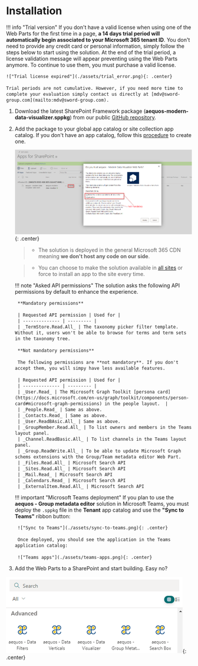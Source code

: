 # Installation

!!! info "Trial version"
    If you don't have a valid license when using one of the Web Parts for the first time in a page, **a 14 days trial period will automatically begin associated to your Microsoft 365 tenant ID**. You don't need to provide any credit card or personal information, simply follow the steps below to start using the solution. At the end of the trial period, a license validation message will appear preventing using the Web Parts anymore. To continue to use them, you must purchase a valid license. 

    !["Trial license expired"](./assets/trial_error.png){: .center}
    
    Trial periods are not cumulative. However, if you need more time to complete your evaluation simply contact us directly at [mdv@sword-group.com](mailto:mdv@sword-group.com).

1. Download the latest SharePoint Framework package (**aequos-modern-data-visualizer.sppkg**) from our public [GitHub repository](https://github.com/aequos-solutions/modern-data-visualizer/releases).
2. Add the package to your global app catalog or site collection app catalog. If you don't have an app catalog, follow this [procedure](https://docs.microsoft.com/en-us/sharepoint/use-app-catalog) to create one.

    !["App Catalog "](./assets/app_catalog.png){: .center}

    > * The solution is deployed in the general Microsoft 365 CDN meaning **we don't host any code on our side**.

    > * You can choose to make the solution available in [all sites](https://docs.microsoft.com/en-us/sharepoint/dev/spfx/tenant-scoped-deployment) or force to install an app to the site every time.

    !!! note "Asked API permissions"
        The solution asks the following API permissions by default to enhance the experience. 
        
        **Mandatory permissions**

        | Requested API permission | Used for |
        | -------------- | --------- |
        | _TermStore.Read.All_ | The taxonomy picker filter template. Without it, users won't be able to browse for terms and term sets in the taxonomy tree.

        **Not mandatory permissions**
        
        The following permissions are **not mandatory**. If you don't accept them, you will simpy have less available features.

        | Requested API permission | Used for |
        | -------------- | --------- |
        | _User.Read_ | The Microsoft Graph Toolkit [persona card](https://docs.microsoft.com/en-us/graph/toolkit/components/person-card#microsoft-graph-permissions) in the people layout.  |
        | _People.Read_ | Same as above.
        | _Contacts.Read_ | Same as above.
        | _User.ReadBAsic.All_ | Same as above.
        | _GroupMember.Read.All_ | To list owners and members in the Teams layout panel.
        | _Channel.ReadBasic.All_ | To list channels in the Teams layout panel.
        | _Group.ReadWrite.All_ | To be able to update Microsoft Graph schems extensions with the Group/Team metadata editor Web Part.
        | _Files.Read.All_ | Microsoft Search API
        | _Sites.Read.All_ | Microsoft Search API
        | _Mail.Read_ | Microsoft Search API
        | _Calendars.Read_ | Microsoft Search API
        | _ExternalItem.Read.All_ | Microsoft Search API

    !!! important "Microsoft Teams deployment"
        If you plan to use the **aequos - Group metadata editor** solution in Microsoft Teams, you must deploy the `.sppkg` file in the **Tenant** app catalog and use the **"Sync to Teams"** ribbon button:

        !["Sync to Teams"](./assets/sync-to-teams.png){: .center}

        Once deployed, you should see the application in the Teams application catalog:

        !["Teams apps"](./assets/teams-apps.png){: .center}
   
3. Add the Web Parts to a SharePoint and start building. Easy no?

!["Available Web Parts"](./assets/webparts.png){: .center}